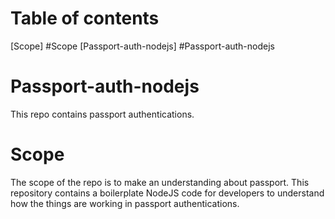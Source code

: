 # Table of contents
[Scope] #Scope
[Passport-auth-nodejs] #Passport-auth-nodejs

# Passport-auth-nodejs
This repo contains passport authentications.

# Scope
The scope of the repo is to make an understanding about passport. This repository contains a boilerplate NodeJS code for developers to understand how the things are working in passport authentications.

